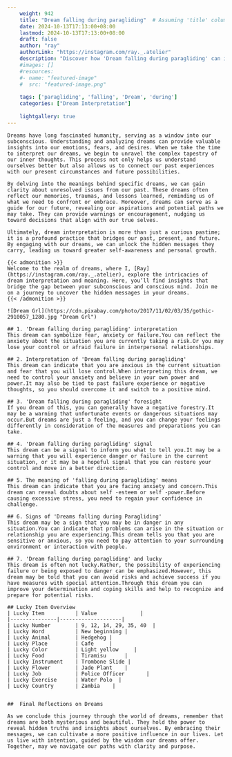 ```yaml
---
    weight: 942
    title: "Dream falling during paragliding"  # Assuming 'title' column exists
    date: 2024-10-13T17:13:00+08:00
    lastmod: 2024-10-13T17:13:00+08:00
    draft: false
    author: "ray"
    authorLink: "https://instagram.com/ray._.atelier"
    description: "Discover how 'Dream falling during paragliding' can interpret your future and uncover its significant meanings in your life."
    #images: []
    #resources:
    #- name: "featured-image"
    #  src: "featured-image.png"
    
    tags: ['paragliding', 'falling', 'Dream', 'during']
    categories: ["Dream Interpretation"]
    
    lightgallery: true
---
```

    
    Dreams have long fascinated humanity, serving as a window into our subconscious. Understanding and analyzing dreams can provide valuable insights into our emotions, fears, and desires. When we take the time to interpret our dreams, we begin to unravel the complex tapestry of our inner thoughts. This process not only helps us understand ourselves better but also allows us to connect our past experiences with our present circumstances and future possibilities.
    
    By delving into the meanings behind specific dreams, we can gain clarity about unresolved issues from our past. These dreams often reflect our memories, traumas, and lessons learned, reminding us of what we need to confront or embrace. Moreover, dreams can serve as a guide for our future, revealing our aspirations and potential paths we may take. They can provide warnings or encouragement, nudging us toward decisions that align with our true selves.
    
    Ultimately, dream interpretation is more than just a curious pastime; it is a profound practice that bridges our past, present, and future. By engaging with our dreams, we can unlock the hidden messages they carry, leading us toward greater self-awareness and personal growth.
    
    {{< admonition >}}
    Welcome to the realm of dreams, where I, [Ray](https://instagram.com/ray._.atelier), explore the intricacies of dream interpretation and meaning. Here, you’ll find insights that bridge the gap between your subconscious and conscious mind. Join me on a journey to uncover the hidden messages in your dreams.
    {{< /admonition >}}
    
    ![Dream Grl](https://cdn.pixabay.com/photo/2017/11/02/03/35/gothic-2910057_1280.jpg "Dream Grl")
    
    ## 1. 'Dream falling during paragliding' interpretation
    This dream can symbolize fear, anxiety or failure.You can reflect the anxiety about the situation you are currently taking a risk.Or you may lose your control or afraid failure in interpersonal relationships.
    
    ## 2. Interpretation of 'Dream falling during paragliding'
    This dream can indicate that you are anxious in the current situation and fear that you will lose control.When interpreting this dream, we need to control your anxiety and believe in your own power and power.It may also be tied to past failure experience or negative thoughts, so you should overcome it and switch to a positive mind.
    
    ## 3. 'Dream falling during paragliding' foresight
    If you dream of this, you can generally have a negative forestry.It may be a warning that unfortunate events or dangerous situations may occur.But dreams are just a feeling, and you can change your feelings differently in consideration of the measures and preparations you can take.
    
    ## 4. 'Dream falling during paragliding' signal
    This dream can be a signal to inform you what to tell you.It may be a warning that you will experience danger or failure in the current situation, or it may be a hopeful signal that you can restore your control and move in a better direction.
    
    ## 5. The meaning of 'falling during paragliding' means
    This dream can indicate that you are facing anxiety and concern.This dream can reveal doubts about self -esteem or self -power.Before causing excessive stress, you need to regain your confidence in challenge.
    
    ## 6. Signs of 'Dreams falling during Paragliding'
    This dream may be a sign that you may be in danger in any situation.You can indicate that problems can arise in the situation or relationship you are experiencing.This dream tells you that you are sensitive or anxious, so you need to pay attention to your surrounding environment or interaction with people.
    
    ## 7. 'Dream falling during paragliding' and lucky
    This dream is often not lucky.Rather, the possibility of experiencing failure or being exposed to danger can be emphasized.However, this dream may be told that you can avoid risks and achieve success if you have measures with special attention.Through this dream you can improve your determination and coping skills and help to recognize and prepare for potential risks.
    
    ## Lucky Item Overview
    | Lucky Item          | Value              |
    |---------------|--------------------|
    | Lucky Number        | 9, 12, 14, 29, 35, 40  |
    | Lucky Word          | New beginning |
    | Lucky Animal        | Hedgehog |
    | Lucky Place         | Cafe     |
    | Lucky Color         | Light yellow     |
    | Lucky Food          | Tiramisu      |
    | Lucky Instrument    | Trombone Slide |
    | Lucky Flower        | Jade Plant    |
    | Lucky Job           | Police Officer       |
    | Lucky Exercise      | Water Polo  |
    | Lucky Country       | Zambia    |
    
    
    ##  Final Reflections on Dreams
    
    As we conclude this journey through the world of dreams, remember that dreams are both mysterious and beautiful. They hold the power to reveal hidden truths and insights about ourselves. By embracing their messages, we can cultivate a more positive influence in our lives. Let us live with intention, guided by the wisdom our dreams offer. Together, may we navigate our paths with clarity and purpose.
    